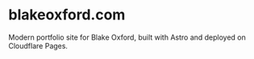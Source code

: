 # blakeoxford.com
Modern portfolio site for Blake Oxford, built with Astro and deployed on Cloudflare Pages.
